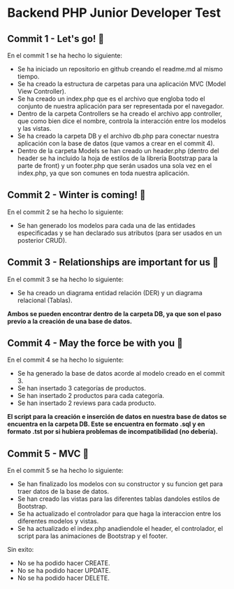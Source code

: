 # Backend PHP Junior Developer Test

## **Commit 1 - Let's go! 🎢**

En el commit 1 se ha hecho lo siguiente:

-   Se ha iniciado un repositorio en github creando el readme.md al mismo tiempo.
-   Se ha creado la estructura de carpetas para una aplicación MVC (Model View Controller).
-   Se ha creado un index.php que es el archivo que engloba todo el conjunto de nuestra aplicación para ser representada por el navegador.
-   Dentro de la carpeta Controllers se ha creado el archivo app controller, que como bien dice el nombre, controla la interacción entre los modelos y las vistas.
-   Se ha creado la carpeta DB y el archivo db.php para conectar nuestra aplicación con la base de datos (que vamos a crear en el commit 4).
-   Dentro de la carpeta Models se han creado un header.php (dentro del header se ha incluido la hoja de estilos de la librería Bootstrap para la parte de front) y un footer.php que serán usados una sola vez en el index.php, ya que son comunes en toda nuestra aplicación.

## **Commit 2 - Winter is coming! 🥶**

En el commit 2 se ha hecho lo siguiente:

-   Se han generado los modelos para cada una de las entidades especificadas y se han declarado sus atributos (para ser usados en un posterior CRUD).

## **Commit 3 - Relationships are important for us 👫**

En el commit 3 se ha hecho lo siguiente:

-   Se ha creado un diagrama entidad relación (DER) y un diagrama relacional (Tablas).

**Ambos se pueden encontrar dentro de la carpeta DB, ya que son el paso previo a la creación de una base de datos.**

## **Commit 4 - May the force be with you 💪**

En el commit 4 se ha hecho lo siguiente:

-   Se ha generado la base de datos acorde al modelo creado en el commit 3.
-   Se han insertado 3 categorías de productos.
-   Se han insertado 2 productos para cada categoría.
-   Se han insertado 2 reviews para cada producto.

**El script para la creación e inserción de datos en nuestra base de datos se encuentra en la carpeta DB. Este se encuentra en formato .sql y en formato .tst por si hubiera problemas de incompatibilidad (no debería).**

## **Commit 5 - MVC 👀**

En el commit 5 se ha hecho lo siguiente:

-   Se han finalizado los modelos con su constructor y su funcion get para traer datos de la base de datos.
-   Se han creado las vistas para las diferentes tablas dandoles estilos de Bootstrap.
-   Se ha actualizado el controlador para que haga la interaccion entre los diferentes modelos y vistas.
-   Se ha actualizado el index.php anadiendole el header, el controlador, el script para las animaciones de Bootstrap y el footer.

Sin exito:

-   No se ha podido hacer CREATE.
-   No se ha podido hacer UPDATE.
-   No se ha podido hacer DELETE.
